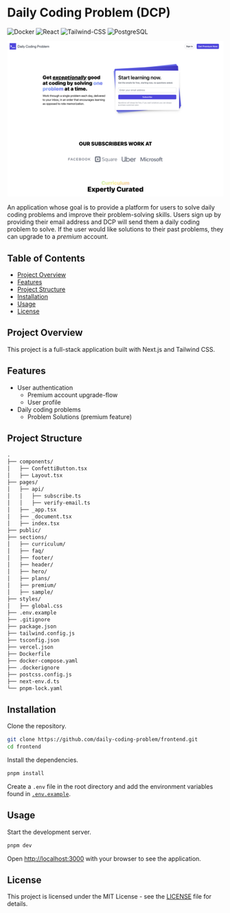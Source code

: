 # Daily Coding Problem (DCP)

![Docker](https://img.shields.io/badge/-Docker-2496ED?style=flat-square&logo=Docker&logoColor=white)
![React](https://img.shields.io/badge/-React-61DAFB?style=flat-square&logo=react&logoColor=black)
![Tailwind-CSS](https://img.shields.io/badge/-Tailwind_CSS-white?style=flat-square&logo=tailwind-css&logoColor=38bdf9)
![PostgreSQL](https://img.shields.io/badge/-PostgreSQL-336791?style=flat-square&logo=postgresql&logoColor=white)

![preview](assets/preview.png)

An application whose goal is to provide a platform for users to solve daily coding problems and improve their problem-solving skills. Users sign up by providing their email address and DCP will send them a daily coding problem to solve. If the user would like solutions to their past problems, they can upgrade to a _premium_ account.

## Table of Contents

- [Project Overview](#project-overview)
- [Features](#features)
- [Project Structure](#project-structure)
- [Installation](#installation)
- [Usage](#usage)
- [License](#license)

## Project Overview

This project is a full-stack application built with Next.js and Tailwind CSS.

## Features

- User authentication
  - Premium account upgrade-flow
  - User profile
- Daily coding problems
  - Problem Solutions (premium feature)

## Project Structure

```
.
├── components/
│   ├── ConfettiButton.tsx
│   ├── Layout.tsx
├── pages/
│   ├── api/
│   │   ├── subscribe.ts
│   │   ├── verify-email.ts
│   ├── _app.tsx
│   ├── _document.tsx
│   ├── index.tsx
├── public/
├── sections/
│   ├── curriculum/
│   ├── faq/
│   ├── footer/
│   ├── header/
│   ├── hero/
│   ├── plans/
│   ├── premium/
│   ├── sample/
├── styles/
│   ├── global.css
├── .env.example
├── .gitignore
├── package.json
├── tailwind.config.js
├── tsconfig.json
├── vercel.json
├── Dockerfile
├── docker-compose.yaml
├── .dockerignore
├── postcss.config.js
├── next-env.d.ts
└── pnpm-lock.yaml
```

## Installation

Clone the repository.

```bash
git clone https://github.com/daily-coding-problem/frontend.git
cd frontend
```

Install the dependencies.

```bash
pnpm install
```

Create a `.env` file in the root directory and add the environment variables found in [`.env.example`](/.env.example).

## Usage

Start the development server.

```bash
pnpm dev
```

Open [http://localhost:3000](http://localhost:3000) with your browser to see the application.

## License

This project is licensed under the MIT License - see the [LICENSE](LICENSE) file for details.
